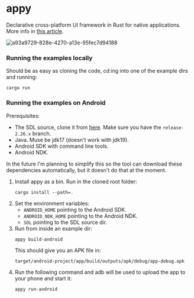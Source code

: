 # appy
Declarative cross-platform UI framework in Rust for native applications. More info in [this article](https://medium.com/@limikael/declarative-ui-programming-in-rust-for-native-applications-d93862886545).

![a93a9729-828e-4270-a13e-95fec7d94188](https://user-images.githubusercontent.com/902911/228746390-06f3fbf4-4cf2-40cb-bef9-d1b30ddd1e23.jpeg)

### Running the examples locally

Should be as easy as cloning the code, cd:ing into one of the example dirs and running:

    cargo run

### Running the examples on Android

Prerequisites:

* The SDL source, clone it from [here](https://github.com/libsdl-org/SDL). Make sure you have the `release-2.26.x` branch.
* Java. Muse be jdk17 (doesn't work with jdk19).
* Android SDK with command line tools.
* Android NDK.

In the future I'm planning to simplify this so the tool can download these dependencies automatically, but it doesn't do that at the moment.

1. Install appy as a bin. Run in the cloned root folder:
   ```
   cargo install --path=.
   ```
2. Set the environment variables:
   * `ANDROID_HOME` pointing to the Android SDK.
   * `ANDROID_NDK_HOME` pointing to the Android NDK.
   * `SDL` pointing to the SDL source dir.
3. Run from inside an example dir:
   ```
   appy build-android
   ```
   This should give you an APK file in:
   ```
   target/android-project/app/build/outputs/apk/debug/app-debug.apk
   ```
4. Run the following command and adb will be used to upload the app to your phone and start it:
   ```
   appy run-android
   ```
   
